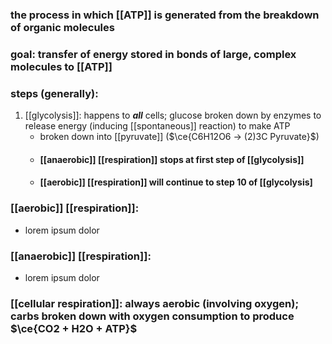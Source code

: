 ### the process in which [[ATP]] is generated from the breakdown of organic molecules

### goal: transfer of energy stored in bonds of large, complex molecules to [[ATP]]

### steps (generally):
1. [[glycolysis]]: happens to ***all*** cells; glucose broken down by enzymes to release energy (inducing [[spontaneous]] reaction) to make ATP
	- broken down into [[pyruvate]] ($\ce{C6H12O6 -> (2)3C Pyruvate}$)
	- #### [[anaerobic]] [[respiration]] stops at first step of [[glycolysis]]
	- #### [[aerobic]] [[respiration]] will continue to step 10 of [[glycolysis]

### [[aerobic]] [[respiration]]: 
- lorem ipsum dolor

### [[anaerobic]] [[respiration]]:
- lorem ipsum dolor

### [[cellular respiration]]: always aerobic (involving oxygen); carbs broken down with oxygen consumption to produce $\ce{CO2 + H2O + ATP}$
